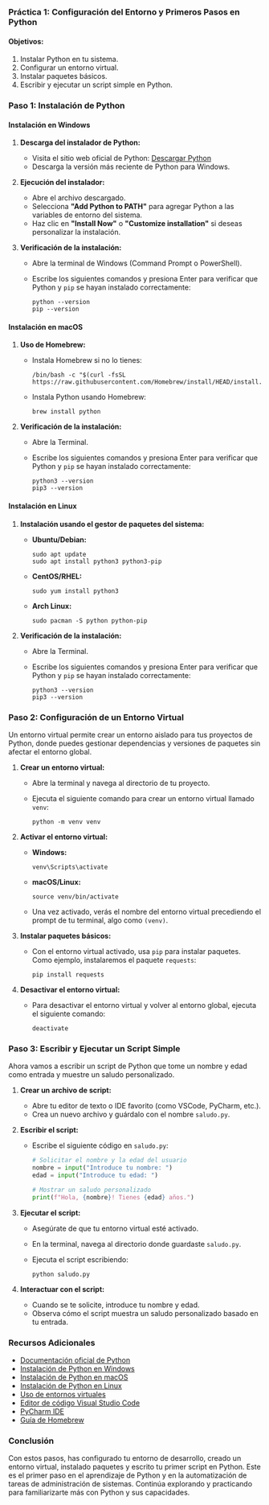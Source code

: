 ### Práctica 1: Configuración del Entorno y Primeros Pasos en Python

#### Objetivos:
1. Instalar Python en tu sistema.
2. Configurar un entorno virtual.
3. Instalar paquetes básicos.
4. Escribir y ejecutar un script simple en Python.

### Paso 1: Instalación de Python

#### Instalación en Windows

1. **Descarga del instalador de Python:**
   - Visita el sitio web oficial de Python: [Descargar Python](https://www.python.org/downloads/)
   - Descarga la versión más reciente de Python para Windows.

2. **Ejecución del instalador:**
   - Abre el archivo descargado.
   - Selecciona **"Add Python to PATH"** para agregar Python a las variables de entorno del sistema.
   - Haz clic en **"Install Now"** o **"Customize installation"** si deseas personalizar la instalación.

3. **Verificación de la instalación:**
   - Abre la terminal de Windows (Command Prompt o PowerShell).
   - Escribe los siguientes comandos y presiona Enter para verificar que Python y `pip` se hayan instalado correctamente:

     ```shell
     python --version
     pip --version
     ```

#### Instalación en macOS

1. **Uso de Homebrew:**
   - Instala Homebrew si no lo tienes:

     ```shell
     /bin/bash -c "$(curl -fsSL https://raw.githubusercontent.com/Homebrew/install/HEAD/install.sh)"
     ```

   - Instala Python usando Homebrew:

     ```shell
     brew install python
     ```

2. **Verificación de la instalación:**
   - Abre la Terminal.
   - Escribe los siguientes comandos y presiona Enter para verificar que Python y `pip` se hayan instalado correctamente:

     ```shell
     python3 --version
     pip3 --version
     ```

#### Instalación en Linux

1. **Instalación usando el gestor de paquetes del sistema:**

   - **Ubuntu/Debian:**

     ```shell
     sudo apt update
     sudo apt install python3 python3-pip
     ```

   - **CentOS/RHEL:**

     ```shell
     sudo yum install python3
     ```

   - **Arch Linux:**

     ```shell
     sudo pacman -S python python-pip
     ```

2. **Verificación de la instalación:**
   - Abre la Terminal.
   - Escribe los siguientes comandos y presiona Enter para verificar que Python y `pip` se hayan instalado correctamente:

     ```shell
     python3 --version
     pip3 --version
     ```

### Paso 2: Configuración de un Entorno Virtual

Un entorno virtual permite crear un entorno aislado para tus proyectos de Python, donde puedes gestionar dependencias y versiones de paquetes sin afectar el entorno global.

1. **Crear un entorno virtual:**
   - Abre la terminal y navega al directorio de tu proyecto.
   - Ejecuta el siguiente comando para crear un entorno virtual llamado `venv`:

     ```shell
     python -m venv venv
     ```

2. **Activar el entorno virtual:**

   - **Windows:**

     ```shell
     venv\Scripts\activate
     ```

   - **macOS/Linux:**

     ```shell
     source venv/bin/activate
     ```

   - Una vez activado, verás el nombre del entorno virtual precediendo el prompt de tu terminal, algo como `(venv)`.

3. **Instalar paquetes básicos:**
   - Con el entorno virtual activado, usa `pip` para instalar paquetes. Como ejemplo, instalaremos el paquete `requests`:

     ```shell
     pip install requests
     ```

4. **Desactivar el entorno virtual:**
   - Para desactivar el entorno virtual y volver al entorno global, ejecuta el siguiente comando:

     ```shell
     deactivate
     ```

### Paso 3: Escribir y Ejecutar un Script Simple

Ahora vamos a escribir un script de Python que tome un nombre y edad como entrada y muestre un saludo personalizado.

1. **Crear un archivo de script:**
   - Abre tu editor de texto o IDE favorito (como VSCode, PyCharm, etc.).
   - Crea un nuevo archivo y guárdalo con el nombre `saludo.py`.

2. **Escribir el script:**
   - Escribe el siguiente código en `saludo.py`:

     ```python
     # Solicitar el nombre y la edad del usuario
     nombre = input("Introduce tu nombre: ")
     edad = input("Introduce tu edad: ")

     # Mostrar un saludo personalizado
     print(f"Hola, {nombre}! Tienes {edad} años.")
     ```

3. **Ejecutar el script:**
   - Asegúrate de que tu entorno virtual esté activado.
   - En la terminal, navega al directorio donde guardaste `saludo.py`.
   - Ejecuta el script escribiendo:

     ```shell
     python saludo.py
     ```

4. **Interactuar con el script:**
   - Cuando se te solicite, introduce tu nombre y edad.
   - Observa cómo el script muestra un saludo personalizado basado en tu entrada.

### Recursos Adicionales

- [Documentación oficial de Python](https://docs.python.org/3/)
- [Instalación de Python en Windows](https://docs.python.org/3/using/windows.html)
- [Instalación de Python en macOS](https://docs.python.org/3/using/mac.html)
- [Instalación de Python en Linux](https://docs.python.org/3/using/unix.html)
- [Uso de entornos virtuales](https://docs.python.org/3/library/venv.html)
- [Editor de código Visual Studio Code](https://code.visualstudio.com/)
- [PyCharm IDE](https://www.jetbrains.com/pycharm/download/)
- [Guía de Homebrew](https://brew.sh/)

### Conclusión

Con estos pasos, has configurado tu entorno de desarrollo, creado un entorno virtual, instalado paquetes y escrito tu primer script en Python. Este es el primer paso en el aprendizaje de Python y en la automatización de tareas de administración de sistemas. Continúa explorando y practicando para familiarizarte más con Python y sus capacidades.